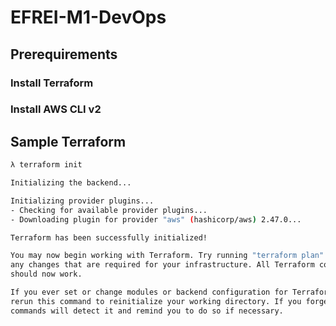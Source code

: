 # EFREI-M1-DevOps


## Prerequirements
### Install Terraform
### Install AWS CLI v2

## Sample Terraform

```bash
λ terraform init

Initializing the backend...

Initializing provider plugins...
- Checking for available provider plugins...
- Downloading plugin for provider "aws" (hashicorp/aws) 2.47.0...

Terraform has been successfully initialized!

You may now begin working with Terraform. Try running "terraform plan" to see
any changes that are required for your infrastructure. All Terraform commands
should now work.

If you ever set or change modules or backend configuration for Terraform,
rerun this command to reinitialize your working directory. If you forget, other
commands will detect it and remind you to do so if necessary.

```


